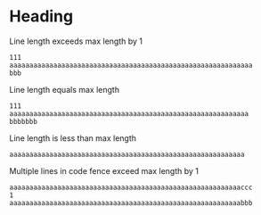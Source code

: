 # Heading

Line length exceeds max length by 1

```shell copy
111
aaaaaaaaaaaaaaaaaaaaaaaaaaaaaaaaaaaaaaaaaaaaaaaaaaaaaaaaaaaaa
bbb
```

Line length equals max length

```shell copy
111
aaaaaaaaaaaaaaaaaaaaaaaaaaaaaaaaaaaaaaaaaaaaaaaaaaaaaaaaaaaa
bbbbbbb
```

Line length is less than max length

```shell copy
aaaaaaaaaaaaaaaaaaaaaaaaaaaaaaaaaaaaaaaaaaaaaaaaaaaaaaaaaaa
```

Multiple lines in code fence exceed max length by 1

```shell copy
aaaaaaaaaaaaaaaaaaaaaaaaaaaaaaaaaaaaaaaaaaaaaaaaaaaaaaaaaaccc
1
aaaaaaaaaaaaaaaaaaaaaaaaaaaaaaaaaaaaaaaaaaaaaaaaaaaaaaaaaabbb
```
